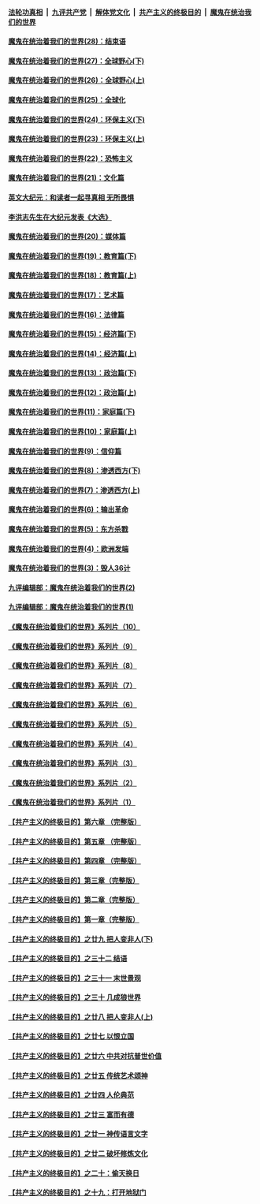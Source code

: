 ####  [法轮功真相](../../../../basic/blob/master/README.md?t=03080501) &nbsp;|&nbsp; [九评共产党](../../../../9ping.md/blob/master/README.md?t=03080501) &nbsp;|&nbsp; [解体党文化](../../../../jtdwh.md/blob/master/README.md?t=03080501)  &nbsp;|&nbsp; [共产主义的终极目的](../../../../gczydzjmd.md/blob/master/README.md?t=03080501) &nbsp;|&nbsp; [魔鬼在统治我们的世界](../../../../mgztzwmdsj.md/blob/master/README.md?t=03080501) 

#### [魔鬼在统治着我们的世界(28)：结束语](../pages/nsc422/n10936246.md?t=03080501) 

#### [魔鬼在统治着我们的世界(27)：全球野心(下)](../pages/nsc422/n10928319.md?t=03080501) 

#### [魔鬼在统治着我们的世界(26)：全球野心(上)](../pages/nsc422/n10900318.md?t=03080501) 

#### [魔鬼在统治着我们的世界(25)：全球化](../pages/nsc422/n10788205.md?t=03080501) 

#### [魔鬼在统治着我们的世界(24)：环保主义(下)](../pages/nsc422/n10695307.md?t=03080501) 

#### [魔鬼在统治着我们的世界(23)：环保主义(上)](../pages/nsc422/n10688613.md?t=03080501) 

#### [魔鬼在统治着我们的世界(22)：恐怖主义](../pages/nsc422/n10614727.md?t=03080501) 

#### [魔鬼在统治着我们的世界(21)：文化篇](../pages/nsc422/n10597706.md?t=03080501) 

#### [英文大纪元：和读者一起寻真相 无所畏惧](../pages/nsc422/n12542027.md?t=03080501) 

#### [李洪志先生在大纪元发表《大选》](../pages/nsc422/n12534746.md?t=03080501) 

#### [魔鬼在统治着我们的世界(20)：媒体篇](../pages/nsc422/n10586579.md?t=03080501) 

#### [魔鬼在统治着我们的世界(19)：教育篇(下)](../pages/nsc422/n10564808.md?t=03080501) 

#### [魔鬼在统治着我们的世界(18)：教育篇(上)](../pages/nsc422/n10526970.md?t=03080501) 

#### [魔鬼在统治着我们的世界(17)：艺术篇](../pages/nsc422/n10499093.md?t=03080501) 

#### [魔鬼在统治着我们的世界(16)：法律篇](../pages/nsc422/n10485969.md?t=03080501) 

#### [魔鬼在统治着我们的世界(15)：经济篇(下)](../pages/nsc422/n10469975.md?t=03080501) 

#### [魔鬼在统治着我们的世界(14)：经济篇(上)](../pages/nsc422/n10457370.md?t=03080501) 

#### [魔鬼在统治着我们的世界(13)：政治篇(下)](../pages/nsc422/n10448270.md?t=03080501) 

#### [魔鬼在统治着我们的世界(12)：政治篇(上)](../pages/nsc422/n10444576.md?t=03080501) 

#### [魔鬼在统治着我们的世界(11)：家庭篇(下)](../pages/nsc422/n10440961.md?t=03080501) 

#### [魔鬼在统治着我们的世界(10)：家庭篇(上)](../pages/nsc422/n10435448.md?t=03080501) 

#### [魔鬼在统治着我们的世界(9)：信仰篇](../pages/nsc422/n10432159.md?t=03080501) 

#### [魔鬼在统治着我们的世界(8)：渗透西方(下)](../pages/nsc422/n10429603.md?t=03080501) 

#### [魔鬼在统治着我们的世界(7)：渗透西方(上)](../pages/nsc422/n10426013.md?t=03080501) 

#### [魔鬼在统治着我们的世界(6)：输出革命](../pages/nsc422/n10421536.md?t=03080501) 

#### [魔鬼在统治着我们的世界(5)：东方杀戮](../pages/nsc422/n10417707.md?t=03080501) 

#### [魔鬼在统治着我们的世界(4)：欧洲发端](../pages/nsc422/n10414890.md?t=03080501) 

#### [魔鬼在统治着我们的世界(3)：毁人36计](../pages/nsc422/n10411583.md?t=03080501) 

#### [九评编辑部：魔鬼在统治着我们的世界(2)](../pages/nsc422/n10410036.md?t=03080501) 

#### [九评编辑部：魔鬼在统治着我们的世界(1)](../pages/nsc422/n10406825.md?t=03080501) 

#### [《魔鬼在统治着我们的世界》系列片（10）](../pages/nsc422/n12292670.md?t=03080501) 

#### [《魔鬼在统治着我们的世界》系列片（9）](../pages/nsc422/n12290859.md?t=03080501) 

#### [《魔鬼在统治着我们的世界》系列片（8）](../pages/nsc422/n12287445.md?t=03080501) 

#### [《魔鬼在统治着我们的世界》系列片（7）](../pages/nsc422/n12283425.md?t=03080501) 

#### [《魔鬼在统治着我们的世界》系列片（6）](../pages/nsc422/n12282314.md?t=03080501) 

#### [《魔鬼在统治着我们的世界》系列片（5）](../pages/nsc422/n12281419.md?t=03080501) 

#### [《魔鬼在统治着我们的世界》系列片（4）](../pages/nsc422/n12274024.md?t=03080501) 

#### [《魔鬼在统治着我们的世界》系列片（3）](../pages/nsc422/n12271322.md?t=03080501) 

#### [《魔鬼在统治着我们的世界》系列片（2）](../pages/nsc422/n12269049.md?t=03080501) 

#### [《魔鬼在统治着我们的世界》系列片（1）](../pages/nsc422/n12267575.md?t=03080501) 

#### [【共产主义的终极目的】第六章 （完整版）](../pages/nsc422/n11428913.md?t=03080501) 

#### [【共产主义的终极目的】第五章 （完整版）](../pages/nsc422/n11428912.md?t=03080501) 

#### [【共产主义的终极目的】第四章 （完整版）](../pages/nsc422/n11428907.md?t=03080501) 

#### [【共产主义的终极目的】第三章（完整版）](../pages/nsc422/n11428848.md?t=03080501) 

#### [【共产主义的终极目的】第二章（完整版）](../pages/nsc422/n11428831.md?t=03080501) 

#### [【共产主义的终极目的】第一章（完整版）](../pages/nsc422/n11417651.md?t=03080501) 

#### [【共产主义的终极目的】之廿九 把人变非人(下)](../pages/nsc422/n11344140.md?t=03080501) 

#### [【共产主义的终极目的】之三十二 结语](../pages/nsc422/n11360535.md?t=03080501) 

#### [【共产主义的终极目的】之三十一 末世景观](../pages/nsc422/n11351129.md?t=03080501) 

#### [【共产主义的终极目的】之三十 几成狼世界](../pages/nsc422/n11348280.md?t=03080501) 

#### [【共产主义的终极目的】之廿八 把人变非人(上)](../pages/nsc422/n11340492.md?t=03080501) 

#### [【共产主义的终极目的】之廿七 以恨立国](../pages/nsc422/n11336944.md?t=03080501) 

#### [【共产主义的终极目的】之廿六 中共对抗普世价值](../pages/nsc422/n11324785.md?t=03080501) 

#### [【共产主义的终极目的】之廿五 传统艺术颂神](../pages/nsc422/n11296396.md?t=03080501) 

#### [【共产主义的终极目的】之廿四 人伦典范](../pages/nsc422/n11296397.md?t=03080501) 

#### [【共产主义的终极目的】之廿三 富而有德](../pages/nsc422/n11283598.md?t=03080501) 

#### [【共产主义的终极目的】之廿一 神传语言文字](../pages/nsc422/n11263265.md?t=03080501) 

#### [【共产主义的终极目的】之廿二 破坏修炼文化](../pages/nsc422/n11245728.md?t=03080501) 

#### [【共产主义的终极目的】之二十：偷天换日](../pages/nsc422/n11238846.md?t=03080501) 

#### [【共产主义的终极目的】之十九：打开地狱门](../pages/nsc422/n11206376.md?t=03080501) 


